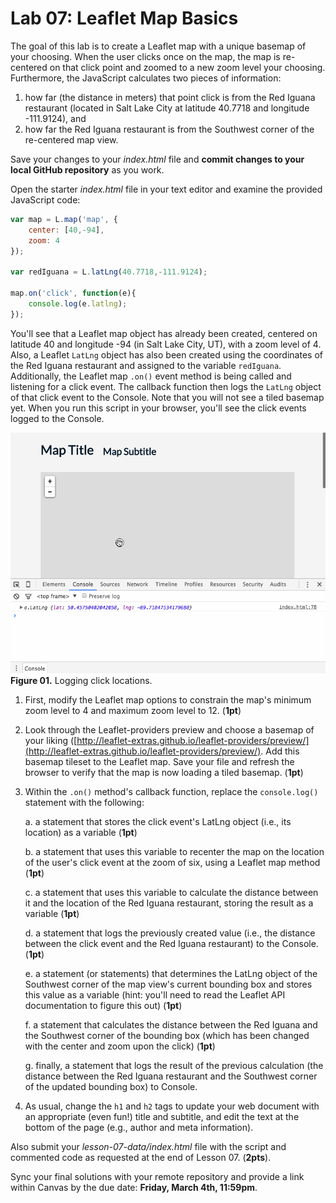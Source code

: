 # Lab 07: Leaflet Map Basics

The goal of this lab is to create a Leaflet map with a unique basemap of your choosing. When the user clicks once on the map, the map is re-centered on that click point and zoomed to a new zoom level your choosing. Furthermore, the JavaScript calculates two pieces of information:
1. how far (the distance in meters) that point click is from the Red Iguana restaurant (located in Salt Lake City at latitude 40.7718 and longitude -111.9124), and
2. how far the Red Iguana restaurant is from the Southwest corner of the re-centered map view.

Save your changes to your *index.html* file and **commit changes to your local GitHub repository** as you work.

Open the starter *index.html* file in your text editor and examine the provided JavaScript code:

```javascript
var map = L.map('map', {
    center: [40,-94],
    zoom: 4
});

var redIguana = L.latLng(40.7718,-111.9124);

map.on('click', function(e){
    console.log(e.latlng);   
});
```

You'll see that a Leaflet map object has already been created, centered on latitude 40 and longitude -94 (in Salt Lake City, UT), with a zoom level of 4. Also, a Leaflet `LatLng` object has also been created using the coordinates of the Red Iguana restaurant and assigned to the variable `redIguana`. Additionally, the Leaflet map `.on()` event method is being called and listening for a click event. The callback function then logs the `LatLng` object of that click event to the Console. Note that you will not see a tiled basemap yet. When you run this script in your browser, you'll see the click events logged to the Console.

![Logging click locations](lab-07-graphics/logging-clicks-location.gif)  
**Figure 01.** Logging click locations.

1. First, modify the Leaflet map options to constrain the map's minimum zoom level to 4 and maximum zoom level to 12. (**1pt**)

2. Look through the Leaflet-providers preview and choose a basemap of your liking ([http://leaflet-extras.github.io/leaflet-providers/preview/](http://leaflet-extras.github.io/leaflet-providers/preview/). Add this basemap tileset to the Leaflet map. Save your file and refresh the browser to verify that the map is now loading a tiled basemap. (**1pt**)

3. Within the `.on()` method's callback function, replace the `console.log()` statement with the following:

    a. a statement that stores the click event's LatLng object (i.e., its location) as a variable (**1pt**)
    
    b. a statement that uses this variable to recenter the map on the location of the user's click event at the zoom of six, using a Leaflet map method (**1pt**)
    
    c. a statement that uses this variable to calculate the distance between it and the location of the Red Iguana restaurant, storing the result as a variable (**1pt**)
    
    d. a statement that logs the previously created value (i.e., the distance between the click event and the Red Iguana restaurant) to the Console. (**1pt**)
    
    e. a statement (or statements) that determines the LatLng object of the Southwest corner of the map view's current bounding box and stores this value as a variable (hint: you'll need to read the Leaflet API documentation to figure this out)  (**1pt**)
    
    f. a statement that calculates the distance between the Red Iguana and the Southwest corner of the bounding box (which has been changed with the center and zoom upon the click)  (**1pt**)
    
    g. finally, a statement that logs the result of the previous calculation (the distance between the Red Iguana restaurant and the Southwest corner of the updated bounding box) to Console.

4. As usual, change the `h1` and `h2` tags to update your web document with an appropriate (even fun!) title and subtitle, and edit the text at the bottom of the page (e.g., author and meta information).

Also submit your *lesson-07-data/index.html* file with the script and commented code as requested at the end of Lesson 07. (**2pts**).

Sync your final solutions with your remote repository and provide a link within Canvas by the due date: **Friday, March 4th, 11:59pm**.